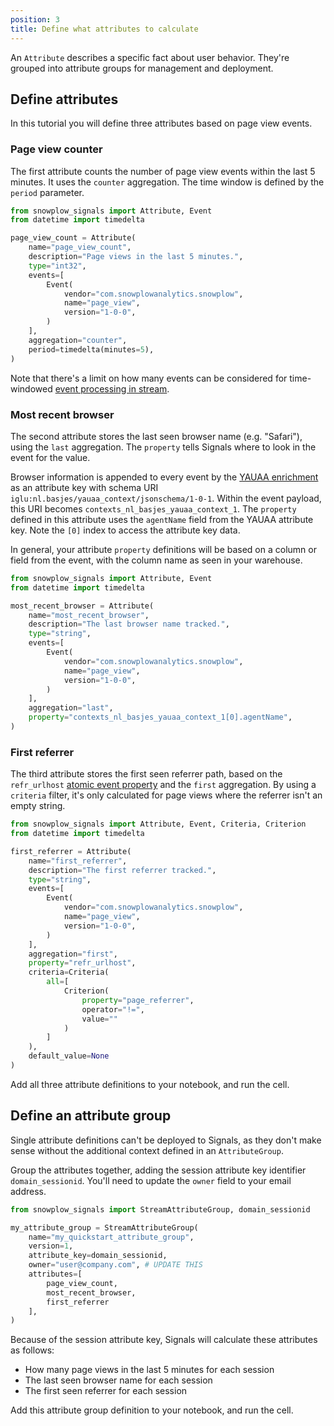 ```yaml
---
position: 3
title: Define what attributes to calculate
---
```


An `Attribute` describes a specific fact about user behavior. They're grouped into attribute groups for management and deployment.

## Define attributes

In this tutorial you will define three attributes based on page view events.

### Page view counter

The first attribute counts the number of page view events within the last 5 minutes. It uses the `counter` aggregation. The time window is defined by the `period` parameter.

```python
from snowplow_signals import Attribute, Event
from datetime import timedelta

page_view_count = Attribute(
    name="page_view_count",
    description="Page views in the last 5 minutes.",
    type="int32",
    events=[
        Event(
            vendor="com.snowplowanalytics.snowplow",
            name="page_view",
            version="1-0-0",
        )
    ],
    aggregation="counter",
    period=timedelta(minutes=5),
)
```

Note that there's a limit on how many events can be considered for time-windowed [event processing in stream](/docs/signals/configuration/stream-calculations).

### Most recent browser

The second attribute stores the last seen browser name (e.g. "Safari"), using the `last` aggregation. The `property` tells Signals where to look in the event for the value.

Browser information is appended to every event by the [YAUAA enrichment](/docs/pipeline/enrichments/available-enrichments/yauaa-enrichment/) as an attribute key with schema URI `iglu:nl.basjes/yauaa_context/jsonschema/1-0-1`. Within the event payload, this URI becomes `contexts_nl_basjes_yauaa_context_1`. The `property` defined in this attribute uses the `agentName` field from the YAUAA attribute key. Note the `[0]` index to access the attribute key data.

In general, your attribute `property` definitions will be based on a column or field from the event, with the column name as seen in your warehouse.

```python
from snowplow_signals import Attribute, Event
from datetime import timedelta

most_recent_browser = Attribute(
    name="most_recent_browser",
    description="The last browser name tracked.",
    type="string",
    events=[
        Event(
            vendor="com.snowplowanalytics.snowplow",
            name="page_view",
            version="1-0-0",
        )
    ],
    aggregation="last",
    property="contexts_nl_basjes_yauaa_context_1[0].agentName",
)
```

### First referrer

The third attribute stores the first seen referrer path, based on the `refr_urlhost` [atomic event property](/docs/fundamentals/canonical-event/#platform-specific-fields) and the `first` aggregation. By using a `criteria` filter, it's only calculated for page views where the referrer isn't an empty string.

```python
from snowplow_signals import Attribute, Event, Criteria, Criterion
from datetime import timedelta

first_referrer = Attribute(
    name="first_referrer",
    description="The first referrer tracked.",
    type="string",
    events=[
        Event(
            vendor="com.snowplowanalytics.snowplow",
            name="page_view",
            version="1-0-0",
        )
    ],
    aggregation="first",
    property="refr_urlhost",
    criteria=Criteria(
        all=[
            Criterion(
                property="page_referrer",
                operator="!=",
                value=""
            )
        ]
    ),
    default_value=None
)
```

Add all three attribute definitions to your notebook, and run the cell.

## Define an attribute group

Single attribute definitions can't be deployed to Signals, as they don't make sense without the additional context defined in an `AttributeGroup`.

Group the attributes together, adding the session attribute key identifier `domain_sessionid`. You'll need to update the `owner` field to your email address.

```python
from snowplow_signals import StreamAttributeGroup, domain_sessionid

my_attribute_group = StreamAttributeGroup(
    name="my_quickstart_attribute_group",
    version=1,
    attribute_key=domain_sessionid,
    owner="user@company.com", # UPDATE THIS
    attributes=[
        page_view_count,
        most_recent_browser,
        first_referrer
    ],
)
```

Because of the session attribute key, Signals will calculate these attributes as follows:
* How many page views in the last 5 minutes for each session
* The last seen browser name for each session
* The first seen referrer for each session

Add this attribute group definition to your notebook, and run the cell.

